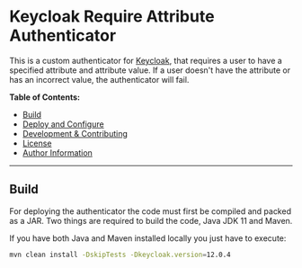 # Keycloak Require Attribute Authenticator

This is a custom authenticator for [Keycloak](https://www.keycloak.org), that requires a user to have a specified attribute and attribute value. If a user doesn't have the attribute or has an incorrect value, the authenticator will fail.

**Table of Contents:**

- [Build](#build)
- [Deploy and Configure](#deploy-and-configure)
- [Development & Contributing](#development--contributing)
- [License](#license)
- [Author Information](#author-information)

---

## Build

For deploying the authenticator the code must first be compiled and packed as a JAR. Two things are required to build the code, Java JDK 11 and Maven.

If you have both Java and Maven installed locally you just have to execute: 

```sh
mvn clean install -DskipTests -Dkeycloak.version=12.0.4
```


